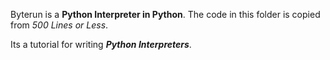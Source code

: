 Byterun is a **Python Interpreter in Python**. 
The code in this folder is copied from <a src='http://aosabook.org/en/500L/a-python-interpreter-written-in-python.html'><i>500 Lines or Less</i></a>.

Its a tutorial for writing ***Python Interpreters***.
